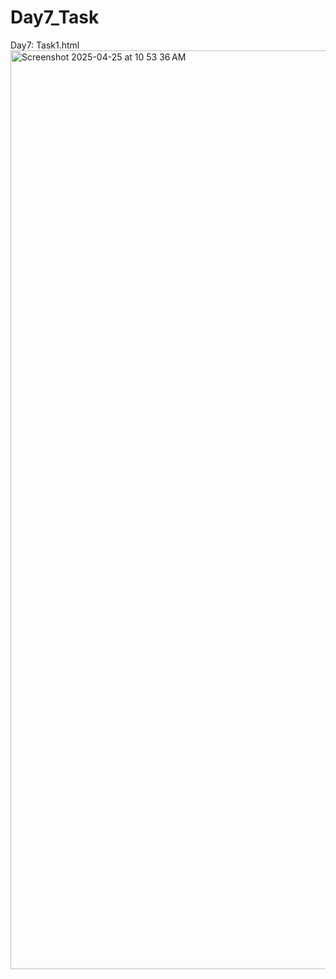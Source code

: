 # Day7_Task
Day7: Task1.html
<img width="1470" alt="Screenshot 2025-04-25 at 10 53 36 AM" src="https://github.com/user-attachments/assets/9a10a5d9-c47e-4720-9d53-84c3c320ba0b" />
